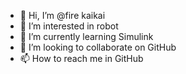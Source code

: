 - 👋 Hi, I’m @fire kaikai
- 👀 I’m interested in robot
- 🌱 I’m currently learning Simulink
- 💞️ I’m looking to collaborate on GitHub
- 📫 How to reach me in GitHub

<!---
firekaikai/firekaikai is a ✨ special ✨ repository because its `README.md` (this file) appears on your GitHub profile.
You can click the Preview link to take a look at your changes.
--->
